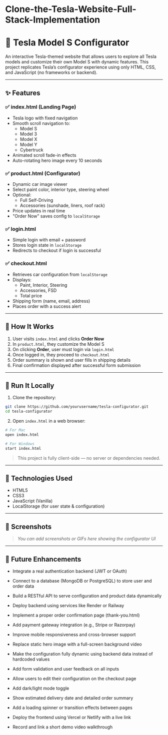 # Clone-the-Tesla-Website-Full-Stack-Implementation


# 🚗 Tesla Model S Configurator

An interactive Tesla-themed website that allows users to explore all Tesla models and customize their own Model S with dynamic features. This project replicates Tesla’s configurator experience using only HTML, CSS, and JavaScript (no frameworks or backend).


---

## ✨ Features

### ✅ index.html (Landing Page)
- Tesla logo with fixed navigation
- Smooth scroll navigation to:
  - Model S
  - Model 3
  - Model X
  - Model Y
  - Cybertruck
- Animated scroll fade-in effects
- Auto-rotating hero image every 10 seconds

### ✅ product.html (Configurator)
- Dynamic car image viewer
- Select paint color, interior type, steering wheel
- Optional:
  - Full Self-Driving
  - Accessories (sunshade, liners, roof rack)
- Price updates in real time
- "Order Now" saves config to `localStorage`

### ✅ login.html
- Simple login with email + password
- Stores login state in `localStorage`
- Redirects to checkout if login is successful

### ✅ checkout.html
- Retrieves car configuration from `localStorage`
- Displays:
  - Paint, Interior, Steering
  - Accessories, FSD
  - Total price
- Shipping form (name, email, address)
- Places order with a success alert

---

## 🧠 How It Works

1. User visits `index.html` and clicks **Order Now**
2. In `product.html`, they customize the Model S
3. On clicking **Order**, user must login via `login.html`
4. Once logged in, they proceed to `checkout.html`
5. Order summary is shown and user fills in shipping details
6. Final confirmation displayed after successful form submission

---

## 🧪 Run It Locally

1. Clone the repository:
```bash
git clone https://github.com/yourusername/tesla-configurator.git
cd tesla-configurator
````

2. Open `index.html` in a web browser:

```bash
# For Mac
open index.html

# For Windows
start index.html
```

> This project is fully client-side — no server or dependencies needed.

---

## 🎯 Technologies Used

* HTML5
* CSS3
* JavaScript (Vanilla)
* LocalStorage (for user state & configuration)

---

## 📸 Screenshots

> *You can add screenshots or GIFs here showing the configurator UI*

---

## 🚀 Future Enhancements

* Integrate a real authentication backend (JWT or OAuth)

* Connect to a database (MongoDB or PostgreSQL) to store user and order data

* Build a RESTful API to serve configuration and product data dynamically

* Deploy backend using services like Render or Railway

* Implement a proper order confirmation page (thank-you.html)

* Add payment gateway integration (e.g., Stripe or Razorpay)

* Improve mobile responsiveness and cross-browser support

* Replace static hero image with a full-screen background video

* Make the configuration fully dynamic using backend data instead of hardcoded values

* Add form validation and user feedback on all inputs

* Allow users to edit their configuration on the checkout page

* Add dark/light mode toggle

* Show estimated delivery date and detailed order summary

* Add a loading spinner or transition effects between pages

* Deploy the frontend using Vercel or Netlify with a live link

* Record and link a short demo video walkthrough



```

